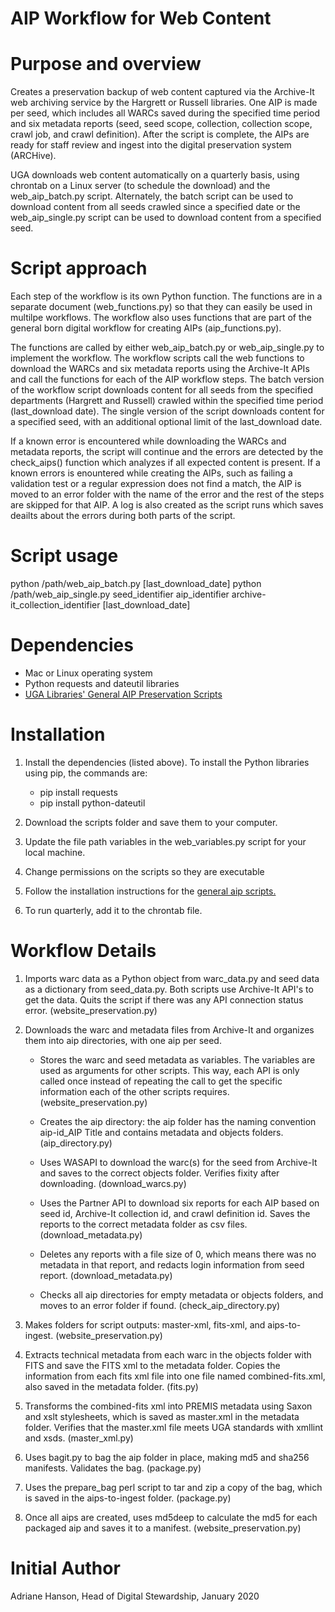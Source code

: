 # AIP Workflow for Web Content

# Purpose and overview
Creates a preservation backup of web content captured via the Archive-It web archiving service by the Hargrett or Russell libraries. One AIP is made per seed, which includes all WARCs saved during the specified time period and six metadata reports (seed, seed scope, collection, collection scope, crawl job, and crawl definition). After the script is complete, the AIPs are ready for staff review and ingest into the digital preservation system (ARCHive).

UGA downloads web content automatically on a quarterly basis, using chrontab on a Linux server (to schedule the download) and the web_aip_batch.py script. Alternately, the batch script can be used to download content from all seeds crawled since a specified date or the web_aip_single.py script can be used to download content from a specified seed.  

# Script approach
Each step of the workflow is its own Python function. The functions are in a separate document (web_functions.py) so that they can easily be used in multilpe workflows. The workflow also uses functions that are part of the general born digital workflow for creating AIPs (aip_functions.py).

The functions are called by either web_aip_batch.py or web_aip_single.py to implement the workflow. The workflow scripts call the web functions to download the WARCs and six metadata reports using the Archive-It APIs and call the functions for each of the AIP workflow steps. The batch version of the workflow script downloads content for all seeds from the specified departments (Hargrett and Russell) crawled within the specified time period (last_download date). The single version of the script downloads content for a specified seed, with an additional optional limit of the last_download date. 
 
If a known error is encountered while downloading the WARCs and metadata reports, the script will continue and the errors are detected by the check_aips() function which analyzes if all expected content is present. If a known errors is enountered while creating the AIPs, such as failing a validation test or a regular expression does not find a match, the AIP is moved to an error folder with the name of the error and the rest of the steps are skipped for that AIP. A log is also created as the script runs which saves deailts about the errors during both parts of the script. 

# Script usage
python /path/web_aip_batch.py [last_download_date]
python /path/web_aip_single.py seed_identifier aip_identifier archive-it_collection_identifier [last_download_date]

# Dependencies
* Mac or Linux operating system
* Python requests and dateutil libraries
* [UGA Libraries' General AIP Preservation Scripts](https://github.com/uga-libraries/general-aip)

# Installation
1. Install the dependencies (listed above).  To install the Python libraries using pip, the commands are:
    * pip install requests
    * pip install python-dateutil
    
    
2. Download the scripts folder and save them to your computer.
3. Update the file path variables in the web_variables.py script for your local machine.
4. Change permissions on the scripts so they are executable
5. Follow the installation instructions for the [general aip scripts.](https://github.com/uga-libraries/general-aip)
6. To run quarterly, add it to the chrontab file.

# Workflow Details

1. Imports warc data as a Python object from warc_data.py and seed data as a dictionary from seed_data.py. Both scripts use Archive-It API's to get the data. Quits the script if there was any API connection status error. (website_preservation.py)


2. Downloads the warc and metadata files from Archive-It and organizes them into aip directories, with one aip per seed.

    * Stores the warc and seed metadata as variables. The variables are used as arguments for other scripts. This way, each API is only called once instead of repeating the call to get the specific information each of the other scripts requires. (website_preservation.py)

    * Creates the aip directory: the aip folder has the naming convention aip-id_AIP Title and contains metadata and objects folders. (aip_directory.py)

    * Uses WASAPI to download the warc(s) for the seed from Archive-It and saves to the correct objects folder. Verifies fixity after downloading. (download_warcs.py)

    * Uses the Partner API to download six reports for each AIP based on seed id, Archive-It collection id, and crawl definition id. Saves the reports to the correct metadata folder as csv files. (download_metadata.py)

    * Deletes any reports with a file size of 0, which means there was no metadata in that report, and redacts login information from seed report. (download_metadata.py)

    * Checks all aip directories for empty metadata or objects folders, and moves to an error folder if found. (check_aip_directory.py)

3. Makes folders for script outputs: master-xml, fits-xml, and aips-to-ingest. (website_preservation.py)

4. Extracts technical metadata from each warc in the objects folder with FITS and save the FITS xml to the metadata folder. Copies the information from each fits xml file into one file named combined-fits.xml, also saved in the metadata folder. (fits.py)

5. Transforms the combined-fits xml into PREMIS metadata using Saxon and xslt stylesheets, which is saved as master.xml in the metadata folder. Verifies that the master.xml file meets UGA standards with xmllint and xsds. (master_xml.py)

6. Uses bagit.py to bag the aip folder in place, making md5 and sha256 manifests. Validates the bag. (package.py)

7. Uses the prepare_bag perl script to tar and zip a copy of the bag, which is saved in the aips-to-ingest folder. (package.py)

8. Once all aips are created, uses md5deep to calculate the md5 for each packaged aip and saves it to a manifest. (website_preservation.py)

# Initial Author
Adriane Hanson, Head of Digital Stewardship, January 2020
